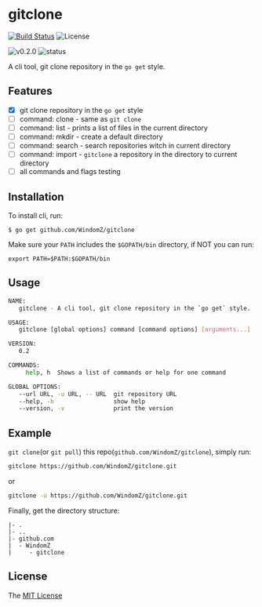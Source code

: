 # gitclone
[![Build Status](https://travis-ci.org/WindomZ/gitclone.svg?branch=master)](https://travis-ci.org/WindomZ/gitclone)
![License](https://img.shields.io/badge/license-MIT-green.svg)

![v0.2.0](https://img.shields.io/badge/version-v0.2.0-orange.svg)
![status](https://img.shields.io/badge/status-beta-yellow.svg)

A cli tool, git clone repository in the `go get` style.

## Features

- [x] git clone repository in the `go get` style
- [ ] command: clone - same as `git clone`
- [ ] command: list - prints a list of files in the current directory
- [ ] command: mkdir - create a default directory
- [ ] command: search - search repositories witch in current directory
- [ ] command: import - `gitclone` a repository in the directory to current directory
- [ ] all commands and flags testing

## Installation

To install cli, run:
```
$ go get github.com/WindomZ/gitclone
```

Make sure your `PATH` includes the `$GOPATH/bin` directory,
if NOT you can run:
```
export PATH=$PATH:$GOPATH/bin
```

## Usage

```bash
NAME:
   gitclone - A cli tool, git clone repository in the `go get` style.

USAGE:
   gitclone [global options] command [command options] [arguments...]

VERSION:
   0.2

COMMANDS:
     help, h  Shows a list of commands or help for one command

GLOBAL OPTIONS:
   --url URL, -u URL, -- URL  git repository URL
   --help, -h                 show help
   --version, -v              print the version
```

## Example

`git clone`(or `git pull`) this repo(`github.com/WindomZ/gitclone`), 
simply run:
```bash
gitclone https://github.com/WindomZ/gitclone.git
```
or
```bash
gitclone -u https://github.com/WindomZ/gitclone.git
```

Finally, get the directory structure:
```
|- .
|- ..
|- github.com
|  - WindomZ
|     - gitclone
```

## License

The [MIT License](https://github.com/WindomZ/gitclone/blob/master/LICENSE)
